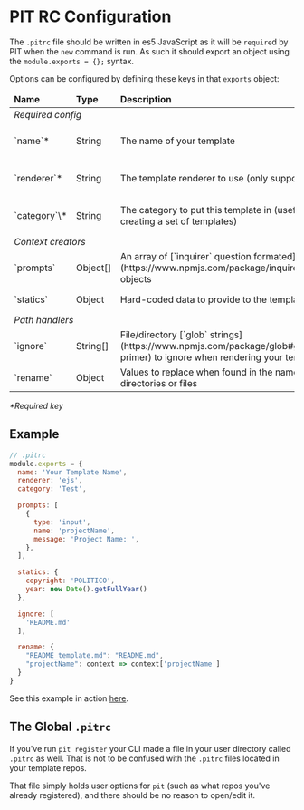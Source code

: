 # PIT RC Configuration

The `.pitrc` file should be written in es5 JavaScript as it will be `require`d by PIT when the `new` command is run. As such it should export an object using the `module.exports = {};` syntax.

Options can be configured by defining these keys in that `exports` object:

<table>
<thead>
  <tr>
    <td><b>Name</b></td>
    <td><b>Type</b></td>
    <td><b>Description</b></td>
    <td><b>Example</b></td>
  </tr>
</thead>
<tbody>
  <tr><td colspan="4"><em>Required config</em></td></tr>
  <tr>
    <td>`name`*</td>
    <td>String</td>
    <td>The name of your template</td>
    <td>[Link](templates.md#getting-started)</td>
  </tr>
  <tr>
    <td>`renderer`*</td>
    <td>String</td>
    <td>The template renderer to use (only supports `ejs`)</td>
    <td>[Link](templates.md#getting-started)</td>
  </tr>
  <tr>
    <td>`category`\*</td>
    <td>String</td>
    <td>The category to put this template in (useful when creating a set of templates)</td>
    <td>[Link](templates.md#getting-started)</td>
  </tr>

  <tr><td colspan="4"><em>Context creators</em></td></tr>
  <tr>
    <td>`prompts`</td>
    <td>Object[]</td>
    <td>An array of [`inquirer` question formated](https://www.npmjs.com/package/inquirer#question) objects</td>
    <td>[Link](templates.md#prompts)</td>
  </tr>
  <tr>
    <td>`statics`</td>
    <td>Object</td>
    <td>Hard-coded data to provide to the template renderer</td>
    <td>[Link](templates.md#statics)</td>
  </tr>

  <tr><td colspan="4"><em>Path handlers</em></td></tr>
  <tr>
    <td>`ignore`</td>
    <td>String[] </td>
    <td>File/directory [`glob` strings](https://www.npmjs.com/package/glob#glob-primer) to ignore when rendering your template</td>
    <td>[Link](templates.md#ignore)</td>
  </tr>
  <tr>
    <td>`rename`</td>
    <td>Object</td>
    <td>Values to replace when found in the names of directories or files</td>
    <td>[Link](templates.md#rename)</td>
  </tr>
</tbody>
</table>
<em>*Required key</em>

## Example
```JavaScript
// .pitrc
module.exports = {
  name: 'Your Template Name',
  renderer: 'ejs',
  category: 'Test',

  prompts: [
    {
      type: 'input',
      name: 'projectName',
      message: 'Project Name: ',
    },  
  ],

  statics: {
    copyright: 'POLITICO',
    year: new Date().getFullYear()
  },

  ignore: [
    'README.md'
  ],

  rename: {
    "README_template.md": "README.md",
    "projectName": context => context['projectName']
  }
}
```

See this example in action [here](templates#example-template).

## The Global `.pitrc`

If you've run `pit register` your CLI made a file in your user directory called `.pitrc` as well. That is not to be confused with the `.pitrc` files located in your template repos.

That file simply holds user options for `pit` (such as what repos you've already registered), and there should be no reason to open/edit it.
